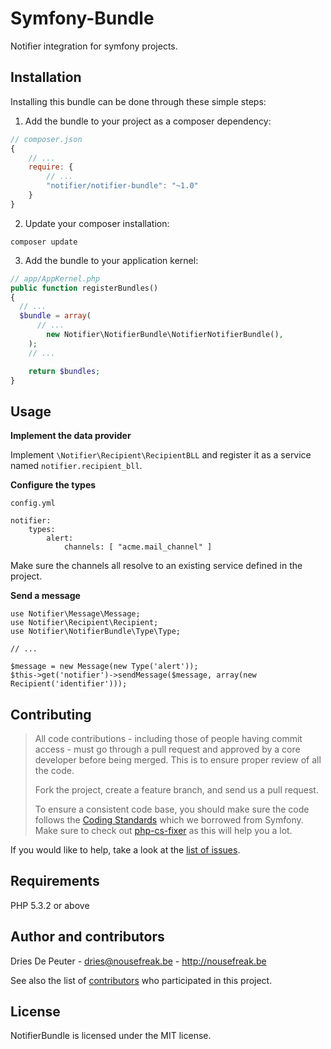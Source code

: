 Symfony-Bundle
==============

Notifier integration for symfony projects.

Installation
------------

Installing this bundle can be done through these simple steps:

1. Add the bundle to your project as a composer dependency:
  ```javascript
  // composer.json
  {
      // ...
      require: {
          // ...
          "notifier/notifier-bundle": "~1.0"
      }
  }
  ```

2. Update your composer installation:
  ```shell
  composer update
  ````

3. Add the bundle to your application kernel:
  ```php
  // app/AppKernel.php
  public function registerBundles()
  {
  	// ...
  	$bundle = array(
  		// ...
          new Notifier\NotifierBundle\NotifierNotifierBundle(),
	  );
      // ...
  
      return $bundles;
  }
  ```

Usage
-----

**Implement the data provider**

Implement `\Notifier\Recipient\RecipientBLL` and register it as a service named `notifier.recipient_bll`.

**Configure the types**

```config.yml```

   ```
   notifier:
       types:
           alert:
               channels: [ "acme.mail_channel" ]
   ```

Make sure the channels all resolve to an existing service defined in the project.

**Send a message**

```
use Notifier\Message\Message;
use Notifier\Recipient\Recipient;
use Notifier\NotifierBundle\Type\Type;

// ...

$message = new Message(new Type('alert'));
$this->get('notifier')->sendMessage($message, array(new Recipient('identifier')));
```

Contributing
------------

> All code contributions - including those of people having commit access - must
> go through a pull request and approved by a core developer before being
> merged. This is to ensure proper review of all the code.
>
> Fork the project, create a feature branch, and send us a pull request.
>
> To ensure a consistent code base, you should make sure the code follows
> the [Coding Standards](http://symfony.com/doc/2.0/contributing/code/standards.html)
> which we borrowed from Symfony.
> Make sure to check out [php-cs-fixer](https://github.com/fabpot/PHP-CS-Fixer) as this will help you a lot.

If you would like to help, take a look at the [list of issues](http://github.com/Notifier/NotifierBundle/issues).

Requirements
------------

PHP 5.3.2 or above

Author and contributors
-----------------------

Dries De Peuter - <dries@nousefreak.be> - <http://nousefreak.be>

See also the list of [contributors](https://github.com/Notifier/NotifierBundle/contributors) who participated in this project.

License
-------

NotifierBundle is licensed under the MIT license.
